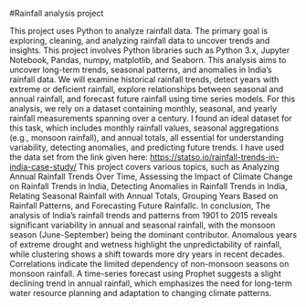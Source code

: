 #Rainfall analysis project

This project uses Python to analyze rainfall data. The primary goal is exploring, cleaning, and analyzing rainfall data to uncover trends and insights.
This project involves Python libraries such as Python 3.x, Jupyter Notebook, Pandas, numpy, matplotlib, and Seaborn. 
This analysis aims to uncover long-term trends, seasonal patterns, and anomalies in India’s rainfall data. We will examine historical rainfall trends, detect years with extreme or deficient rainfall, explore relationships between seasonal and annual rainfall, and forecast future rainfall using time series models. For this analysis, we rely on a dataset containing monthly, seasonal, and yearly rainfall measurements spanning over a century. I found an ideal dataset for this task, which includes monthly rainfall values, seasonal aggregations (e.g., monsoon rainfall), and annual totals, all essential for understanding variability, detecting anomalies, and predicting future trends. I have used the data set from the link given here: https://statso.io/rainfall-trends-in-india-case-study/
This project covers various topics, such as Analyzing Annual Rainfall Trends Over Time, Assessing the Impact of Climate Change on Rainfall Trends in India, Detecting Anomalies in Rainfall Trends in India, Relating Seasonal Rainfall with Annual Totals, Grouping Years Based on Rainfall Patterns, and Forecasting Future Rainfallc.
In conclusion, The analysis of India’s rainfall trends and patterns from 1901 to 2015 reveals significant variability in annual and seasonal rainfall, with the monsoon season (June-September) being the dominant contributor. Anomalous years of extreme drought and wetness highlight the unpredictability of rainfall, while clustering shows a shift towards more dry years in recent decades. Correlations indicate the limited dependency of non-monsoon seasons on monsoon rainfall. A time-series forecast using Prophet suggests a slight declining trend in annual rainfall, which emphasizes the need for long-term water resource planning and adaptation to changing climate patterns.
